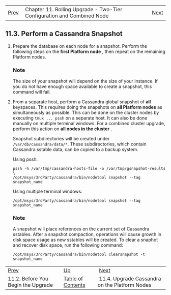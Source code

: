 |     |     |     |
| --- | --- | --- |
| [Prev](upgrade.two_tier.preparation.prepare_all_nodes_rolling)  | Chapter 11. Rolling Upgrade - Two-Tier Configuration and Combined Node |  [Next](upgrade.two_tier.preparation.upgrade_cassandra_rolling) |

## 11.3. Perform a Cassandra Snapshot

1.  Prepare the database on each node for a snapshot. Perform the following steps on the **first Platform node** , then repeat on the remaining Platform nodes.

    ### Note

    The size of your snapshot will depend on the size of your instance. If you do not have enough space available to create a snapshot, this command will fail.

2.  From a separate host, perform a Cassandra global snapshot of **all** keyspaces. This requires doing the snapshots on **all Platform nodes**                as simultaneously as possible. This can be done on the cluster nodes by executing `tmux ... pssh` on a separate host. It can also be done manually on multiple terminal windows. For a combined cluster upgrade, perform this action on **all nodes in the cluster** .

    Snapshot subdirectories will be created under `/var/db/cassandra/data/*`. These subdirectories, which contain Cassandra sstable data, can be copied to a backup system.

    Using pssh:

    ```
    pssh -h /var/tmp/cassandra-hosts-file -o /var/tmp/gsnapshot-results \
    /opt/msys/3rdParty/cassandra/bin/nodetool snapshot --tag snapshot_name
    ```

    Using multiple terminal windows:

    `/opt/msys/3rdParty/cassandra/bin/nodetool snapshot --tag snapshot_name`
    ### Note

    A snapshot will place references on the current set of Cassandra sstables. After a snapshot compaction, operations will cause growth in disk space usage as new sstables will be created. To clear a snaphot and recover disk space, run the following command:

    `/opt/msys/3rdParty/cassandra/bin/nodetool clearsnapshot -t snapshot_name`

|     |     |     |
| --- | --- | --- |
| [Prev](upgrade.two_tier.preparation.prepare_all_nodes_rolling)  | [Up](upgrade.two_tier_configuration_rolling) |  [Next](upgrade.two_tier.preparation.upgrade_cassandra_rolling) |
| 11.2. Before You Begin the Upgrade  | [Table of Contents](index) |  11.4. Upgrade Cassandra on the Platform Nodes |


